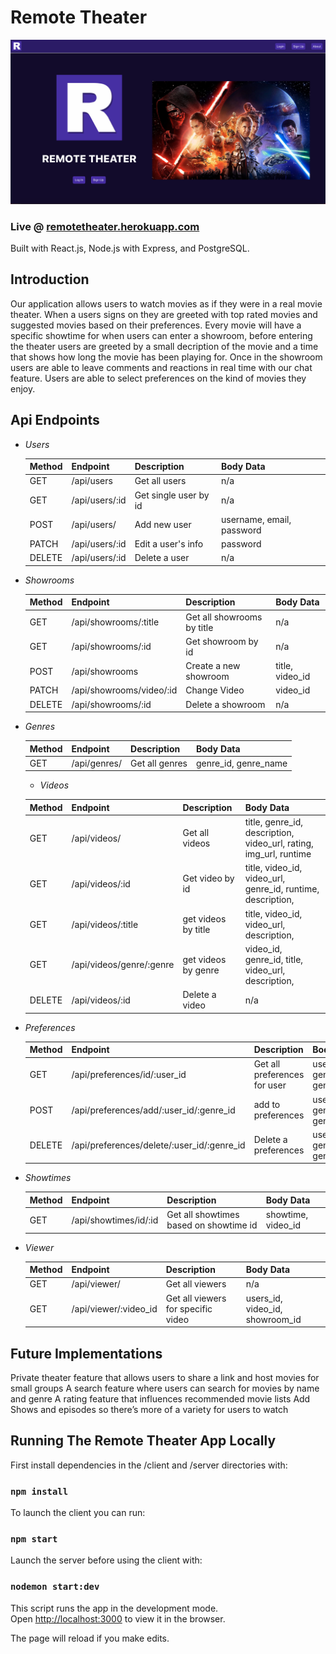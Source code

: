 # Remote Theater

![Alt Text](./website_screenshot.png)

### Live @ [remotetheater.herokuapp.com](https://remotetheater.herokuapp.com/)

Built with React.js, Node.js with Express, and PostgreSQL.

## Introduction

Our application allows users to watch movies as if they were in a real movie theater. When a users signs on they are greeted with top rated movies and suggested movies based on their preferences. Every movie will have a specific showtime for when users can enter a showroom, before entering the theater users are greeted by a small decription of the movie and a time that shows how long the movie has been playing for. Once in the showroom users are able to leave comments and reactions in real time with our chat feature. Users are able to select preferences on the kind of movies they enjoy.

## Api Endpoints
- *Users*

  | Method | Endpoint     | Description           | Body Data                |
  | ------ | ------------ | --------------------- | ------------------------ |
  | GET    | /api/users     | Get all users         | n/a                      |
  | GET    | /api/users/:id | Get single user by id | n/a                      |
  | POST   | /api/users/    | Add new user          | username, email, password |
  | PATCH  | /api/users/:id | Edit a user's info    | password |
  | DELETE | /api/users/:id | Delete a user         | n/a                      |

- *Showrooms*

  | Method | Endpoint  | Description    | Body Data    |
  | ------ | --------- | -------------- | ------------ |
  | GET    | /api/showrooms/:title | Get all showrooms by title | n/a          |
  | GET    | /api/showrooms/:id | Get showroom by id | n/a |
  | POST   |/api/showrooms | Create a new showroom  | title, video_id  |
  | PATCH  | /api/showrooms/video/:id | Change Video | video_id |
  | DELETE | /api/showrooms/:id | Delete a showroom | n/a |

- *Genres*

  | Method | Endpoint  | Description    | Body Data    |
  | ------ | --------- | -------------- | ------------ |
  | GET    | /api/genres/ | Get all genres | genre_id, genre_name  |

  - *Videos*

  | Method | Endpoint  | Description    | Body Data    |
  | ------ | --------- | -------------- | ------------ |
  | GET    | /api/videos/| Get all videos| title, genre_id, description, video_url, rating, img_url, runtime|
  | GET    | /api/videos/:id | Get video by id | title, video_id, video_url, genre_id, runtime, description, |
  | GET    | /api/videos/:title | get videos by title | title, video_id, video_url, description,  |
  | GET    | /api/videos/genre/:genre | get videos by genre | video_id, genre_id, title, video_url, description, |
  | DELETE | /api/videos/:id | Delete a video | n/a |

- *Preferences*

  | Method | Endpoint    | Description     | Body Data    |
  | ------ | ---------   | --------------  | ------------ |
  | GET    | /api/preferences/id/:user_id | Get all preferences for user  | user_id, genre_id, genre_name |
  | POST   | /api/preferences/add/:user_id/:genre_id | add to preferences | user_id, genre_id, genre_name |
  | DELETE | /api/preferences/delete/:user_id/:genre_id | Delete a preferences | user_id, genre_id, genre_name |

- *Showtimes*

  | Method | Endpoint    | Description     | Body Data    |
  | ------ | ---------   | --------------  | ------------ |
  | GET    | /api/showtimes/id/:id | Get all showtimes based on showtime id | showtime, video_id |

- *Viewer*

  | Method | Endpoint    | Description     | Body Data    |
  | ------ | ---------   | --------------  | ------------ |
  | GET    | /api/viewer/ | Get all viewers | n/a |
  | GET    | /api/viewer/:video_id | Get all viewers for specific video | users_id, video_id, showroom_id |


## Future Implementations
Private theater feature that allows users to share a link and host movies for small groups
A search feature where users can search for movies by name and genre
A rating feature that influences recommended movie lists
Add Shows and episodes so there’s more of a variety for users to watch

## Running The Remote Theater App Locally

First install dependencies in the /client and /server directories with:

### `npm install`

To launch the client you can run:

### `npm start`

Launch the server before using the client with:

### `nodemon start:dev`

This script runs the app in the development mode.<br />
Open [http://localhost:3000](http://localhost:3000) to view it in the browser.

The page will reload if you make edits.<br />

